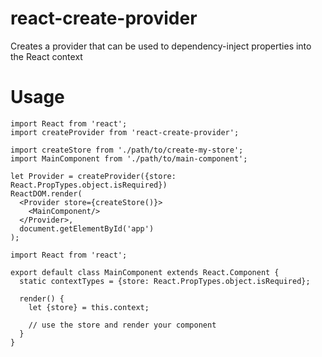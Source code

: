 # react-create-provider
Creates a provider that can be used to dependency-inject properties into the React context

# Usage

```
import React from 'react';
import createProvider from 'react-create-provider';

import createStore from './path/to/create-my-store';
import MainComponent from './path/to/main-component';

let Provider = createProvider({store: React.PropTypes.object.isRequired})
ReactDOM.render(
  <Provider store={createStore()}>
    <MainComponent/>
  </Provider>,
  document.getElementById('app')
);
```

```
import React from 'react';

export default class MainComponent extends React.Component {
  static contextTypes = {store: React.PropTypes.object.isRequired};

  render() {
    let {store} = this.context;

    // use the store and render your component
  }
}
```
